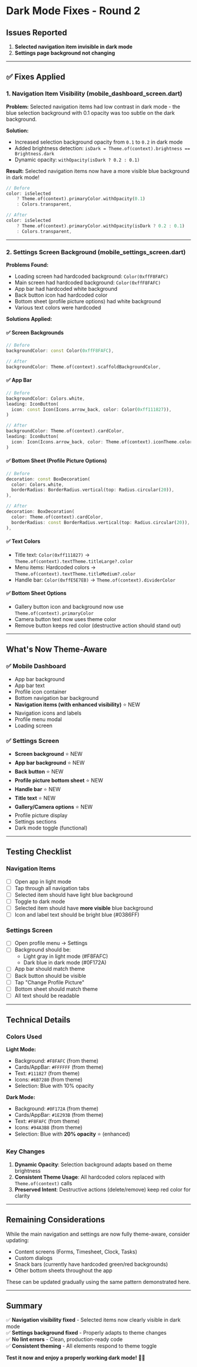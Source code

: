 # Dark Mode Fixes - Round 2

## Issues Reported
1. **Selected navigation item invisible in dark mode**
2. **Settings page background not changing**

---

## ✅ Fixes Applied

### 1. Navigation Item Visibility (mobile_dashboard_screen.dart)

**Problem:** Selected navigation items had low contrast in dark mode - the blue selection background with 0.1 opacity was too subtle on the dark background.

**Solution:**
- Increased selection background opacity from `0.1` to `0.2` in dark mode
- Added brightness detection: `isDark = Theme.of(context).brightness == Brightness.dark`
- Dynamic opacity: `withOpacity(isDark ? 0.2 : 0.1)`

**Result:** Selected navigation items now have a more visible blue background in dark mode!

```dart
// Before
color: isSelected
    ? Theme.of(context).primaryColor.withOpacity(0.1)
    : Colors.transparent,

// After
color: isSelected
    ? Theme.of(context).primaryColor.withOpacity(isDark ? 0.2 : 0.1)
    : Colors.transparent,
```

---

### 2. Settings Screen Background (mobile_settings_screen.dart)

**Problems Found:**
- Loading screen had hardcoded background: `Color(0xffF8FAFC)`
- Main screen had hardcoded background: `Color(0xffF8FAFC)`
- App bar had hardcoded white background
- Back button icon had hardcoded color
- Bottom sheet (profile picture options) had white background
- Various text colors were hardcoded

**Solutions Applied:**

#### ✅ Screen Backgrounds
```dart
// Before
backgroundColor: const Color(0xffF8FAFC),

// After
backgroundColor: Theme.of(context).scaffoldBackgroundColor,
```

#### ✅ App Bar
```dart
// Before
backgroundColor: Colors.white,
leading: IconButton(
  icon: const Icon(Icons.arrow_back, color: Color(0xff111827)),
)

// After
backgroundColor: Theme.of(context).cardColor,
leading: IconButton(
  icon: Icon(Icons.arrow_back, color: Theme.of(context).iconTheme.color),
)
```

#### ✅ Bottom Sheet (Profile Picture Options)
```dart
// Before
decoration: const BoxDecoration(
  color: Colors.white,
  borderRadius: BorderRadius.vertical(top: Radius.circular(20)),
),

// After
decoration: BoxDecoration(
  color: Theme.of(context).cardColor,
  borderRadius: const BorderRadius.vertical(top: Radius.circular(20)),
),
```

#### ✅ Text Colors
- Title text: `Color(0xff111827)` → `Theme.of(context).textTheme.titleLarge?.color`
- Menu items: Hardcoded colors → `Theme.of(context).textTheme.titleMedium?.color`
- Handle bar: `Color(0xffE5E7EB)` → `Theme.of(context).dividerColor`

#### ✅ Bottom Sheet Options
- Gallery button icon and background now use `Theme.of(context).primaryColor`
- Camera button text now uses theme color
- Remove button keeps red color (destructive action should stand out)

---

## What's Now Theme-Aware

### ✅ Mobile Dashboard
- App bar background
- App bar text
- Profile icon container
- Bottom navigation bar background
- **Navigation items (with enhanced visibility)** ⭐ NEW
- Navigation icons and labels
- Profile menu modal
- Loading screen

### ✅ Settings Screen  
- **Screen background** ⭐ NEW
- **App bar background** ⭐ NEW
- **Back button** ⭐ NEW
- **Profile picture bottom sheet** ⭐ NEW
- **Handle bar** ⭐ NEW
- **Title text** ⭐ NEW
- **Gallery/Camera options** ⭐ NEW
- Profile picture display
- Settings sections
- Dark mode toggle (functional)

---

## Testing Checklist

### Navigation Items
- [ ] Open app in light mode
- [ ] Tap through all navigation tabs
- [ ] Selected item should have light blue background
- [ ] Toggle to dark mode
- [ ] Selected item should have **more visible** blue background
- [ ] Icon and label text should be bright blue (#0386FF)

### Settings Screen
- [ ] Open profile menu → Settings
- [ ] Background should be:
  - Light gray in light mode (#F8FAFC)
  - Dark blue in dark mode (#0F172A)
- [ ] App bar should match theme
- [ ] Back button should be visible
- [ ] Tap "Change Profile Picture"
- [ ] Bottom sheet should match theme
- [ ] All text should be readable

---

## Technical Details

### Colors Used

**Light Mode:**
- Background: `#F8FAFC` (from theme)
- Cards/AppBar: `#FFFFFF` (from theme)
- Text: `#111827` (from theme)
- Icons: `#6B7280` (from theme)
- Selection: Blue with 10% opacity

**Dark Mode:**
- Background: `#0F172A` (from theme)
- Cards/AppBar: `#1E293B` (from theme)
- Text: `#F8FAFC` (from theme)
- Icons: `#94A3B8` (from theme)
- Selection: Blue with **20% opacity** ⭐ (enhanced)

### Key Changes

1. **Dynamic Opacity**: Selection background adapts based on theme brightness
2. **Consistent Theme Usage**: All hardcoded colors replaced with `Theme.of(context)` calls
3. **Preserved Intent**: Destructive actions (delete/remove) keep red color for clarity

---

## Remaining Considerations

While the main navigation and settings are now fully theme-aware, consider updating:
- Content screens (Forms, Timesheet, Clock, Tasks)
- Custom dialogs
- Snack bars (currently have hardcoded green/red backgrounds)
- Other bottom sheets throughout the app

These can be updated gradually using the same pattern demonstrated here.

---

## Summary

✅ **Navigation visibility fixed** - Selected items now clearly visible in dark mode  
✅ **Settings background fixed** - Properly adapts to theme changes  
✅ **No lint errors** - Clean, production-ready code  
✅ **Consistent theming** - All elements respond to theme toggle  

**Test it now and enjoy a properly working dark mode!** 🌙✨


